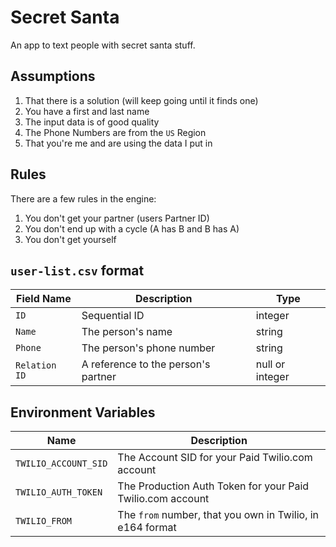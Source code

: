 # Secret Santa

An app to text people with secret santa stuff.

## Assumptions

1. That there is a solution (will keep going until it finds one)
2. You have a first and last name
3. The input data is of good quality
4. The Phone Numbers are from the `US` Region
5. That you're me and are using the data I put in

## Rules

There are a few rules in the engine:

1. You don't get your partner (users Partner ID)
2. You don't end up with a cycle (A has B and B has A)
3. You don't get yourself

## `user-list.csv` format

|Field Name|Description|Type|
|----------|-----------|----|
|`ID`|Sequential ID|integer|
|`Name`|The person's name|string|
|`Phone`|The person's phone number|string|
|`Relation ID`|A reference to the person's partner|null or integer|

## Environment Variables

|Name|Description|
|----|-----------|
|`TWILIO_ACCOUNT_SID`|The Account SID for your Paid Twilio.com account|
|`TWILIO_AUTH_TOKEN`|The Production Auth Token for your Paid Twilio.com account|
|`TWILIO_FROM`|The `from` number, that you own in Twilio, in e164 format|

